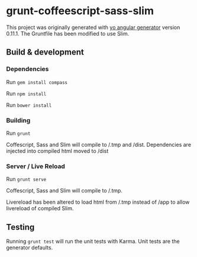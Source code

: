 # grunt-coffeescript-sass-slim

This project was originally generated with [yo angular generator](https://github.com/yeoman/generator-angular)
version 0.11.1. The Gruntfile has been modified to use Slim.

## Build & development

### Dependencies

Run `gem install compass`

Run `npm install`

Run `bower install`

### Building

Run `grunt`

Coffescript, Sass and Slim will compile to /.tmp and /dist. Dependencies are injected into compiled html moved to /dist

### Server / Live Reload

Run `grunt serve`

Coffescript, Sass and Slim will compile to /.tmp.

Livereload has been altered to load html from /.tmp instead of /app to allow livereload of compiled Slim.

## Testing

Running `grunt test` will run the unit tests with Karma. Unit tests are the generator defaults.

